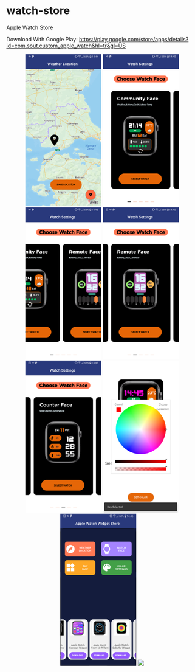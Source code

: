# watch-store
Apple Watch Store

Download With Google Play:
https://play.google.com/store/apps/details?id=com.sout.custom_apple_watch&hl=tr&gl=US


<p align="center">
<a href = ""><img src="https://github.com/mahmut-salih-cicek/watch-store/blob/main/Screenshot_20220418-144458.png?raw=true" width="200px"></a>
<a href = ""><img src="https://github.com/mahmut-salih-cicek/watch-store/blob/main/Screenshot_20220418-144508.png?raw=true" width="200px"></a>
<a href = ""><img src="https://github.com/mahmut-salih-cicek/watch-store/blob/main/Screenshot_20220418-144517.png?raw=true" width="200px"></a>
<a href = ""><img src="https://github.com/mahmut-salih-cicek/watch-store/blob/main/Screenshot_20220418-144521.png?raw=true" width="200px"></a>
 <a href = ""><img src="https://github.com/mahmut-salih-cicek/watch-store/blob/main/Screenshot_20220418-144525.png?raw=true" width="200px"></a>
  <a href = ""><img src="https://github.com/mahmut-salih-cicek/watch-store/blob/main/Screenshot_20220418-144558.png?raw=true" width="200px"></a>
   <a href = ""><img src="https://github.com/mahmut-salih-cicek/watch-store/blob/main/Screenshot_20220418-144626.png?raw=true" width="200px"></a>
    <a href = ""><img src="https://play-lh.googleusercontent.com/RbSKkIwcqWEXCyobnLsiFTS7oJvdKJ5ghsb3npZixedIFyPfTDJfIRun57qYgTLl4oQ=w1440-h620" width="200px"></a>
 
</p>

